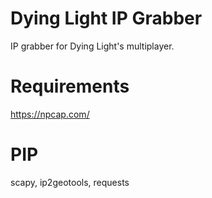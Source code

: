 # Dying Light IP Grabber
IP grabber for Dying Light's multiplayer.

# Requirements
https://npcap.com/

# PIP
scapy, ip2geotools, requests
